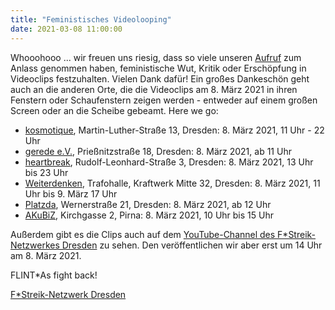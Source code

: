 ```yaml
---
title: "Feministisches Videolooping"
date: 2021-03-08 11:00:00
---
```


Whooohooo ... wir freuen uns riesig, dass so viele unseren [Aufruf](http://kosmotique.org/texts/2021-02-05-Aufruf-Videoaktion.html) zum Anlass genommen haben, feministische Wut, Kritik oder Erschöpfung in Videoclips festzuhalten. Vielen Dank dafür! Ein großes Dankeschön geht auch an die anderen Orte, die die Videoclips am 8. März 2021 in ihren Fenstern oder Schaufenstern zeigen werden - entweder auf einem großen Screen oder an die Scheibe gebeamt. Here we go:

* [kosmotique](https://www.kosmotique.org), Martin-Luther-Straße 13, Dresden: 8. März 2021, 11 Uhr - 22 Uhr
* [gerede e.V.](https://www.gerede-dresden.de/index.php/home.html), Prießnitzstraße 18, Dresden: 8. März 2021, ab 11 Uhr
* [heartbreak](https://twitter.com/herzbrech?lang=de), Rudolf-Leonhard-Straße 3, Dresden: 8. März 2021, 13 Uhr bis 23 Uhr
* [Weiterdenken](https://weiterdenken.de/), Trafohalle, Kraftwerk Mitte 32, Dresden: 8. März 2021, 11 Uhr bis 9. März 17 Uhr
* [Platzda](https://platzda.space/), Wernerstraße 21, Dresden: 8. März 2021, ab 12 Uhr
* [AKuBiZ](https://www.akubiz.de), Kirchgasse 2, Pirna: 8. März 2021, 10 Uhr bis 15 Uhr

Außerdem gibt es die Clips auch auf dem [YouTube-Channel des F\*Streik-Netzwerkes Dresden](https://www.youtube.com/watch?v=r-AVezERC0o) zu sehen. Den veröffentlichen wir aber erst um 14 Uhr am 8. März 2021.

FLINT\*As fight back!

[F\*Streik-Netzwerk Dresden](https://www.f-streikdresden.de/)

